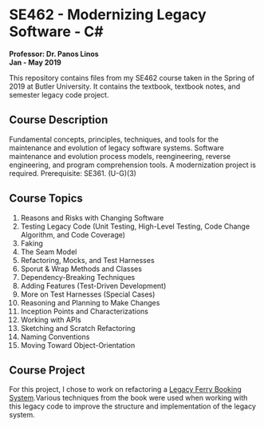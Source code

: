 # SE462 - Modernizing Legacy Software - C#
**Professor: Dr. Panos Linos** </br>
**Jan - May 2019**

This repository contains files from my SE462 course taken in the Spring of 2019 at Butler University. It contains the textbook, textbook notes, and semester legacy code project.

## Course Description	
Fundamental concepts, principles, techniques, and tools for the maintenance and evolution of legacy software systems. Software maintenance and evolution process models, reengineering, reverse engineering, and program comprehension tools. A modernization project is required. Prerequisite: SE361. (U-G)(3) 

## Course Topics
1. Reasons and Risks with Changing Software
1. Testing Legacy Code (Unit Testing, High-Level Testing, Code Change Algorithm, and Code Coverage)
1. Faking
1. The Seam Model
1. Refactoring, Mocks, and Test Harnesses
1. Sporut & Wrap Methods and Classes
1. Dependency-Breaking Techniques
1. Adding Features (Test-Driven Development)
1. More on Test Harnesses (Special Cases)
1. Reasoning and Planning to Make Changes
1. Inception Points and Characterizations
1. Working with APIs
1. Sketching and Scratch Refactoring
1. Naming Conventions
1. Moving Toward Object-Orientation

## Course Project
For this project, I chose to work on refactoring a [Legacy Ferry Booking System](https://github.com/Kirschstein/legacy-ferry-booking-system).Various techniques from the book were used when working with this legacy code to improve the structure and implementation of the legacy system.
